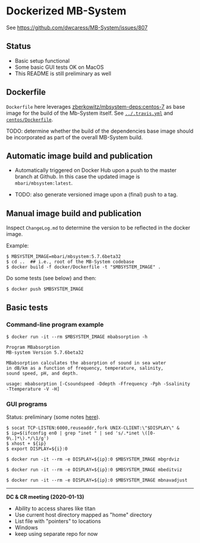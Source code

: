 # Dockerized MB-System

See https://github.com/dwcaress/MB-System/issues/807

## Status

- Basic setup functional
- Some basic GUI tests OK on MacOS
- This README is still preliminary as well

## Dockerfile

`Dockerfile` here leverages 
[zberkowitz/mbsystem-deps:centos-7](https://hub.docker.com/r/zberkowitz/mbsystem-deps/tags)
as base image for the build of the Mb-System itself.
See [`../.travis.yml`](../.travis.yml) and [`centos/Dockerfile`](centos/Dockerfile). 

TODO: determine whether the build of the dependencies base image should be
incorporated as part of the overall MB-System build.

## Automatic image build and publication

- Automatically triggered on Docker Hub upon a push to the master branch
  at Github.  In this case the updated image is `mbari/mbsystem:latest`.

- TODO: also generate versioned image upon a (final) push to a tag.

## Manual image build and publication

Inspect `ChangeLog.md` to determine the version to be reflected in the docker image.

Example:

    $ MBSYSTEM_IMAGE=mbari/mbsystem:5.7.6beta32
    $ cd ..  ## i.e., root of the MB-System codebase
    $ docker build -f docker/Dockerfile -t "$MBSYSTEM_IMAGE" .
    
Do some tests (see below) and then:

    $ docker push $MBSYSTEM_IMAGE

## Basic tests

### Command-line program example

    $ docker run -it --rm $MBSYSTEM_IMAGE mbabsorption -h

    Program MBabsorption
    MB-system Version 5.7.6beta32
    
    MBabsorption calculates the absorption of sound in sea water
    in dB/km as a function of frequency, temperature, salinity,
    sound speed, pH, and depth.
    
    usage: mbabsorption [-Csoundspeed -Ddepth -Ffrequency -Pph -Ssalinity -Ttemperature -V -H]

### GUI programs

Status: preliminary (some notes [here](https://github.com/carueda/mbsystem-docker/blob/master/notes/gui.md)).

    $ socat TCP-LISTEN:6000,reuseaddr,fork UNIX-CLIENT:\"$DISPLAY\" &
    $ ip=$(ifconfig en0 | grep "inet " | sed 's/.*inet \([0-9\.]*\).*/\1/g')
    $ xhost + ${ip}
    $ export DISPLAY=${i}:0
    
    $ docker run -it --rm -e DISPLAY=${ip}:0 $MBSYSTEM_IMAGE mbgrdviz
    
    $ docker run -it --rm -e DISPLAY=${ip}:0 $MBSYSTEM_IMAGE mbeditviz
    
    $ docker run -it --rm -e DISPLAY=${ip}:0 $MBSYSTEM_IMAGE mbnavadjust

----

**DC & CR meeting (2020-01-13)**

- Ability to access shares like titan
- Use current host directory mapped as "home" directory
- List file with "pointers" to locations
- Windows
- keep using separate repo for now
